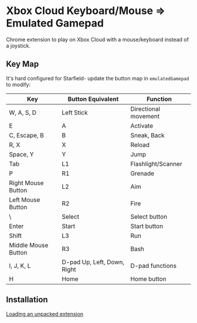 # Xbox Cloud Keyboard/Mouse => Emulated Gamepad

Chrome extension to play on Xbox Cloud with a mouse/keyboard instead of a joystick.

## Key Map

It's hard configured for Starfield- update the button map in `emulatedGamepad` to modify:

| Key                 | Button Equivalent | Function                           |
|---------------------|-------------------|-----------------------------------|
| W, A, S, D          | Left Stick        | Directional movement               |
| E                   | A                 | Activate                           |
| C, Escape, B        | B                 | Sneak, Back                        |
| R, X                | X                 | Reload                             |
| Space, Y            | Y                 | Jump                               |
| Tab                 | L1                | Flashlight/Scanner                 |
| P                   | R1                | Grenade                            |
| Right Mouse Button  | L2                | Aim                                |
| Left Mouse Button   | R2                | Fire                               |
| \                   | Select            | Select button                      |
| Enter               | Start             | Start button                       |
| Shift               | L3                | Run                                |
| Middle Mouse Button | R3                | Bash                               |
| I, J, K, L          | D-pad Up, Left, Down, Right | D-pad functions   |
| H                   | Home              | Home button                        |

## Installation

[Loading an unpacked extension](https://developer.chrome.com/docs/extensions/mv3/getstarted/development-basics/#load-unpacked)